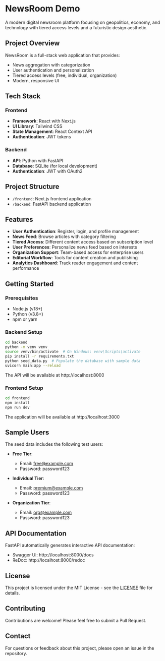 # NewsRoom Demo

A modern digital newsroom platform focusing on geopolitics, economy, and technology with tiered access levels and a futuristic design aesthetic.

## Project Overview

NewsRoom is a full-stack web application that provides:

- News aggregation with categorization
- User authentication and personalization
- Tiered access levels (free, individual, organization)
- Modern, responsive UI

## Tech Stack

### Frontend
- **Framework**: React with Next.js
- **UI Library**: Tailwind CSS
- **State Management**: React Context API
- **Authentication**: JWT tokens

### Backend
- **API**: Python with FastAPI
- **Database**: SQLite (for local development)
- **Authentication**: JWT with OAuth2

## Project Structure

- `/frontend`: Next.js frontend application
- `/backend`: FastAPI backend application

## Features

- **User Authentication**: Register, login, and profile management
- **News Feed**: Browse articles with category filtering
- **Tiered Access**: Different content access based on subscription level
- **User Preferences**: Personalize news feed based on interests
- **Organization Support**: Team-based access for enterprise users
- **Editorial Workflow**: Tools for content creation and publishing
- **Analytics Dashboard**: Track reader engagement and content performance

## Getting Started

### Prerequisites

- Node.js (v18+)
- Python (v3.8+)
- npm or yarn

### Backend Setup

```bash
cd backend
python -m venv venv
source venv/bin/activate  # On Windows: venv\Scripts\activate
pip install -r requirements.txt
python seed_data.py  # Populate the database with sample data
uvicorn main:app --reload
```

The API will be available at http://localhost:8000

### Frontend Setup

```bash
cd frontend
npm install
npm run dev
```

The application will be available at http://localhost:3000

## Sample Users

The seed data includes the following test users:

- **Free Tier**: 
  - Email: free@example.com
  - Password: password123

- **Individual Tier**: 
  - Email: premium@example.com
  - Password: password123

- **Organization Tier**: 
  - Email: org@example.com
  - Password: password123

## API Documentation

FastAPI automatically generates interactive API documentation:

- Swagger UI: http://localhost:8000/docs
- ReDoc: http://localhost:8000/redoc

## License

This project is licensed under the MIT License - see the [LICENSE](LICENSE) file for details.

## Contributing

Contributions are welcome! Please feel free to submit a Pull Request.

## Contact

For questions or feedback about this project, please open an issue in the repository.

